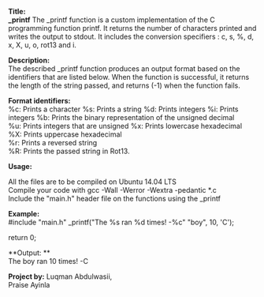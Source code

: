 **Title:**  
**_printf** 
The _printf function is a custom implementation of the C programming function printf. It returns the number of characters printed and writes the output to stdout. It includes the conversion specifiers : c, s, %, d, x, X, u, o, rot13 and i.

**Description:**  
The described _printf function produces an output format based on the identifiers that are listed below. When the function is successful, it returns the length of the string passed, and returns (-1) when the function fails.

**Format identifiers:**   
%c: Prints a character 
%s: Prints a string 
%d: Prints integers 
%i: Prints integers 
%b: Prints the binary representation of the unsigned decimal  
%u: Prints integers that are unsigned 
%x: Prints lowercase hexadecimal  
%X: Prints uppercase hexadecimal  
%r: Prints a reversed string  
%R: Prints the passed string in Rot13.  	

**Usage:**

All the files are to be compiled on Ubuntu 14.04 LTS  
Compile your code with gcc -Wall -Werror -Wextra -pedantic *.c  
Include the "main.h" header file on the functions using the _printf 

**Example:**  
#include "main.h"
_printf("The %s ran %d times! -%c" "boy", 10, 'C');

return 0;

**Output: **  
The boy ran 10 times! -C

**Project by:** 
Luqman Abdulwasii,  
Praise Ayinla
